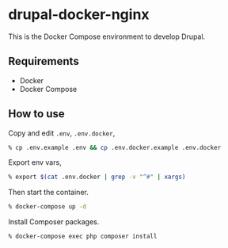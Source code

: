 # drupal-docker-nginx
This is the Docker Compose environment to develop Drupal.

## Requirements
- Docker
- Docker Compose

## How to use
Copy and edit `.env`, `.env.docker`,
```zsh
% cp .env.example .env && cp .env.docker.example .env.docker
```

Export env vars,
```zsh
% export $(cat .env.docker | grep -v "^#" | xargs)
```

Then start the container.
```zsh
% docker-compose up -d
```

Install Composer packages.
```zsh
% docker-compose exec php composer install
```
